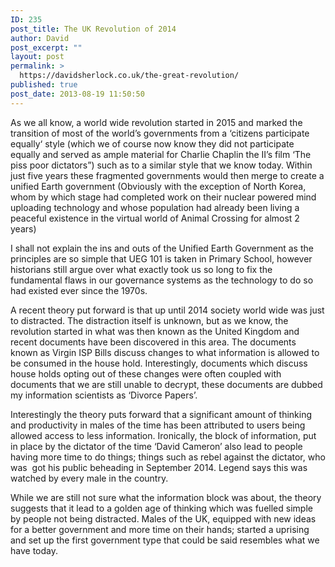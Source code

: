 ```yaml
---
ID: 235
post_title: The UK Revolution of 2014
author: David
post_excerpt: ""
layout: post
permalink: >
  https://davidsherlock.co.uk/the-great-revolution/
published: true
post_date: 2013-08-19 11:50:50
---
```

As we all know, a world wide revolution started in 2015 and marked the transition of most of the world’s governments from a ‘citizens participate equally‘ style (which we of course now know they did not participate equally and served as ample material for Charlie Chaplin the II’s film ‘The piss poor dictators”) such as to a similar style that we know today. Within just five years these fragmented governments would then merge to create a unified Earth government (Obviously with the exception of North Korea, whom by which stage had completed work on their nuclear powered mind uploading technology and whose population had already been living a peaceful existence in the virtual world of Animal Crossing for almost 2 years)

I shall not explain the ins and outs of the Unified Earth Government as the principles are so simple that UEG 101 is taken in Primary School, however historians still argue over what exactly took us so long to fix the fundamental flaws in our governance systems as the technology to do so had existed ever since the 1970s.

A recent theory put forward is that up until 2014 society world wide was just to distracted. The distraction itself is unknown, but as we know, the revolution started in what was then known as the United Kingdom and recent documents have been discovered in this area. The documents known as Virgin ISP Bills discuss changes to what information is allowed to be consumed in the house hold. Interestingly, documents which discuss house holds opting out of these changes were often coupled with documents that we are still unable to decrypt, these documents are dubbed my information scientists as ‘Divorce Papers’.

Interestingly the theory puts forward that a significant amount of thinking and productivity in males of the time has been attributed to users being allowed access to less information. Ironically, the block of information, put in place by the dictator of the time ‘David Cameron’ also lead to people having more time to do things; things such as rebel against the dictator, who was  got his public beheading in September 2014. Legend says this was watched by every male in the country.

While we are still not sure what the information block was about, the theory suggests that it lead to a golden age of thinking which was fuelled simple by people not being distracted. Males of the UK, equipped with new ideas for a better government and more time on their hands; started a uprising and set up the first government type that could be said resembles what we have today.

&nbsp;

&nbsp;

&nbsp;